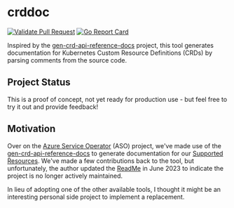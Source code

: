 # crddoc

[![Validate Pull Request](https://github.com/theunrepentantgeek/crddoc/actions/workflows/pr-validation.yml/badge.svg)](https://github.com/theunrepentantgeek/crddoc/actions/workflows/pr-validation.yml)
[![Go Report Card](https://goreportcard.com/badge/github.com/theunrepentantgeek/crddoc)](https://goreportcard.com/report/github.com/theunrepentantgeek/crddoc)


Inspired by the [gen-crd-api-reference-docs](https://github.com/ahmetb/gen-crd-api-reference-docs) project, this tool generates documentation for Kubernetes Custom Resource Definitions (CRDs) by parsing comments from the source code.

## Project Status

This is a proof of concept, not yet ready for production use - but feel free to try it out and provide feedback!

## Motivation

Over on the [Azure Service Operator](https://github.com/azure/azure-service-operator) (ASO) project, we've made use of the  [gen-crd-api-reference-docs](https://github.com/ahmetb/gen-crd-api-reference-docs) to generate documentation for our [Supported Resources](https://azure.github.io/azure-service-operator/reference/).  We've made a few contributions back to the tool, but unfortunately, the author updated the [ReadMe](https://github.com/ahmetb/gen-crd-api-reference-docs#alternatives) in June 2023 to indicate the project is no longer actively maintained.

In lieu of adopting one of the other available tools, I thought it might be an interesting personal side project to implement a replacement.
